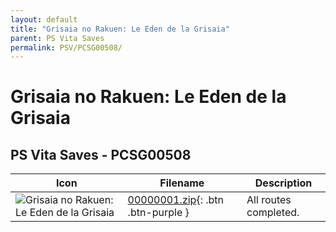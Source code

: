 ```yaml
---
layout: default
title: "Grisaia no Rakuen: Le Eden de la Grisaia"
parent: PS Vita Saves
permalink: PSV/PCSG00508/
---
```

# Grisaia no Rakuen: Le Eden de la Grisaia

## PS Vita Saves - PCSG00508

| Icon | Filename | Description |
|------|----------|-------------|
| ![Grisaia no Rakuen: Le Eden de la Grisaia](https://github.com/bucanero/apollo-vita/raw/main/sce_sys/icon0.png) | [00000001.zip](00000001.zip){: .btn .btn-purple } | All routes completed.  |
